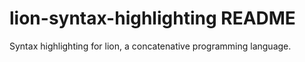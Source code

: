 # lion-syntax-highlighting README

Syntax highlighting for lion, a concatenative programming language.
